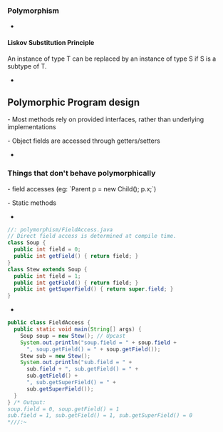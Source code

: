 ### Polymorphism

-
#### Liskov Substitution Principle

An instance of type T can be replaced by an instance of type S if S is a subtype of T.

-
## Polymorphic Program design

<p class="fragment fade-up">- Most methods rely on provided interfaces, rather than underlying implementations</p>
<p class="fragment fade-up">- Object fields are accessed through getters/setters</>

-
### Things that don't behave polymorphically

<p class="fragment fade-up">- field accesses (eg: `Parent p = new Child(); p.x;`)</p>
<p class="fragment fade-up">- Static methods</p>

-

```Java
//: polymorphism/FieldAccess.java
// Direct field access is determined at compile time.
class Soup {
  public int field = 0;
  public int getField() { return field; }
}
class Stew extends Soup {
  public int field = 1;
  public int getField() { return field; }
  public int getSuperField() { return super.field; }
}
```

-

```Java
public class FieldAccess {
  public static void main(String[] args) {
    Soup soup = new Stew(); // Upcast
    System.out.println("soup.field = " + soup.field +
      ", soup.getField() = " + soup.getField());
    Stew sub = new Stew();
    System.out.println("sub.field = " +
      sub.field + ", sub.getField() = " +
      sub.getField() +
      ", sub.getSuperField() = " +
      sub.getSuperField());
  }
} /* Output:
soup.field = 0, soup.getField() = 1
sub.field = 1, sub.getField() = 1, sub.getSuperField() = 0
*///:~
```
